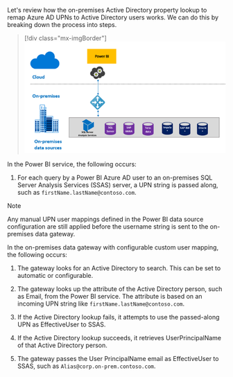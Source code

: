 Let's review how the on-premises Active Directory property lookup to remap Azure AD UPNs to Active Directory users works. We can do this by breaking down the process into steps.

> [!div class="mx-imgBorder"]
> [![Diagram of the Azure Directory property lookup process.](../media/lookup.png)](../media/lookup.png#lightbox)

In the Power BI service, the following occurs:

1.  For each query by a Power BI Azure AD user to an on-premises SQL Server Analysis Services (SSAS) server, a UPN string is passed along, such as `firstName.lastName@contoso.com`.

> [!NOTE]
> Any manual UPN user mappings defined in the Power BI data source configuration are still applied before the username string is sent to the on-premises data gateway.

In the on-premises data gateway with configurable custom user mapping, the following occurs:

1.  The gateway looks for an Active Directory to search. This can be set to automatic or configurable.

1.  The gateway looks up the attribute of the Active Directory person, such as Email, from the Power BI service. The attribute is based on an incoming UPN string like `firstName.lastName@contoso.com`.

1.  If the Active Directory lookup fails, it attempts to use the passed-along UPN as EffectiveUser to SSAS.

1.  If the Active Directory lookup succeeds, it retrieves UserPrincipalName of that Active Directory person.

1.  The gateway passes the User PrincipalName email as EffectiveUser to SSAS, such as `Alias@corp.on-prem.contoso.com`.